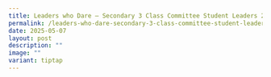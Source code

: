 ```yaml
---
title: Leaders who Dare – Secondary 3 Class Committee Student Leaders 2025
permalink: /leaders-who-dare-secondary-3-class-committee-student-leaders-2025/
date: 2025-05-07
layout: post
description: ""
image: ""
variant: tiptap
---
```

